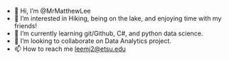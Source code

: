 - 👋 Hi, I’m @MrMatthewLee
- 👀 I’m interested in Hiking, being on the lake, and enjoying time with my friends!
- 🌱 I’m currently learning git/Github, C#, and python data science.
- 💞️ I’m looking to collaborate on Data Analytics project.
- 📫 How to reach me leemj2@etsu.edu

<!---
MrMatthewLee/MrMatthewLee is a ✨ special ✨ repository because its `README.md` (this file) appears on your GitHub profile.
You can click the Preview link to take a look at your changes.
--->
